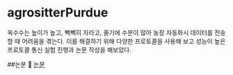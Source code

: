 # agrositterPurdue

옥수수는 높이가 높고, 빽빽히 자라고, 줄기에 수분이 많아 농장 자동화시 데이터를 전송할 때 어려움을 겪는다. 
이를 해결하기 위해 다양한 프로토콜을 사용해 보고 성능이 높은 프로토콜 통신 실험 진행과 논문 작성을 해보았다.


##논문
:herb: [논문 ](https://github.com/Crush-on-IT/algorithm-study/blob/master/contents/sort.md)
